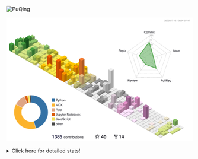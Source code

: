 ![PuQing](https://user-images.githubusercontent.com/27223114/171565019-9a56fae6-b08b-421f-99db-7e830da42371.png)

![](./profile-3d-contrib/profile-season-animate.svg)

<details>
<summary>Click here for detailed stats!</summary>

<!--START_SECTION:waka-->
![Lines of code](https://img.shields.io/badge/From%20Hello%20World%20I%27ve%20Written-1.4%20million%20lines%20of%20code-blue)

**🐱 My GitHub Data** 

> 📦 398.9 kB Used in GitHub's Storage 
 > 
> 🏆 416 Contributions in the Year 2024
 > 
> 🚫 Not Opted to Hire
 > 
> 📜 46 Public Repositories 
 > 
> 🔑 29 Private Repositories 
 > 
**I'm an Early 🐤** 

```text
🌞 Morning                506 commits         ██░░░░░░░░░░░░░░░░░░░░░░░   06.59 % 
🌆 Daytime                3481 commits        ███████████░░░░░░░░░░░░░░   45.36 % 
🌃 Evening                1719 commits        ██████░░░░░░░░░░░░░░░░░░░   22.40 % 
🌙 Night                  1968 commits        ██████░░░░░░░░░░░░░░░░░░░   25.65 % 
```


📊 **This Week I Spent My Time On** 

```text
💬 Programming Languages: 
GitHubing                9 hrs 57 mins       █████████░░░░░░░░░░░░░░░░   35.16 % 
Browsing                 9 hrs 35 mins       ████████░░░░░░░░░░░░░░░░░   33.87 % 
Python                   3 hrs 30 mins       ███░░░░░░░░░░░░░░░░░░░░░░   12.36 % 
Fish Touching            1 hr 47 mins        ██░░░░░░░░░░░░░░░░░░░░░░░   06.33 % 
Searching                1 hr 29 mins        █░░░░░░░░░░░░░░░░░░░░░░░░   05.25 % 

🔥 Editors: 
Chrome                   23 hrs 17 mins      █████████████████████░░░░   82.21 % 
VS Code                  4 hrs 9 mins        ████░░░░░░░░░░░░░░░░░░░░░   14.70 % 
fish                     49 mins             █░░░░░░░░░░░░░░░░░░░░░░░░   02.90 % 
Obsidian                 3 mins              ░░░░░░░░░░░░░░░░░░░░░░░░░   00.19 % 

💻 Operating System: 
Mac                      24 hrs 9 mins       █████████████████████░░░░   85.30 % 
Linux                    3 hrs 3 mins        ███░░░░░░░░░░░░░░░░░░░░░░   10.82 % 
WSL                      1 hr 6 mins         █░░░░░░░░░░░░░░░░░░░░░░░░   03.89 % 
```


<!--END_SECTION:waka-->
</details>
